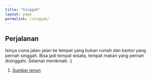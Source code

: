 ```yaml
---
title: "Singgah"
layout: page
permalink: /singgah/
---
```


## Perjalanan

Isinya cuma jalan-jalan ke tempat yang bukan rumah dan kantor yang pernah singgah. Bisa jadi tempat wisata, tempat makan yang pernah disinggahi. Selamat menikmati. :)

1. [Sumber jenon](/singgah/sumberjenon/)

